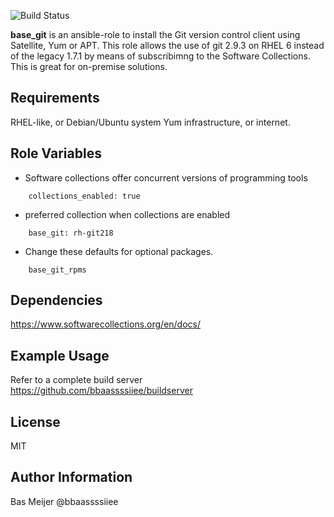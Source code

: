 ![Build Status](https://api.travis-ci.org/dockpack/base_git.svg)

**base_git** is an ansible-role to install the Git version control client using Satellite, Yum or APT.
This role allows the use of git 2.9.3 on RHEL 6 instead of the legacy 1.7.1 by means of subscribimng to the Software Collections. This is great for on-premise solutions.

Requirements
------------

RHEL-like, or Debian/Ubuntu system
Yum infrastructure, or internet.

Role Variables
--------------

- Software collections offer concurrent versions of programming tools
```
    collections_enabled: true
```

- preferred collection when collections are enabled
```
    base_git: rh-git218
```

- Change these defaults for optional packages.
```
    base_git_rpms
```

Dependencies
------------

https://www.softwarecollections.org/en/docs/


Example Usage
----------------

Refer to a complete build server https://github.com/bbaassssiiee/buildserver

License
-------

MIT

Author Information
------------------

Bas Meijer
@bbaassssiiee

